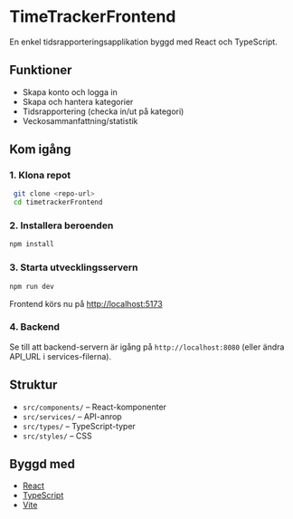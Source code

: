 # TimeTrackerFrontend

En enkel tidsrapporteringsapplikation byggd med React och TypeScript.

## Funktioner
- Skapa konto och logga in
- Skapa och hantera kategorier
- Tidsrapportering (checka in/ut på kategori)
- Veckosammanfattning/statistik

## Kom igång

### 1. Klona repot
```bash
 git clone <repo-url>
 cd timetrackerFrontend
```

### 2. Installera beroenden
```bash
npm install
```

### 3. Starta utvecklingsservern
```bash
npm run dev
```

Frontend körs nu på [http://localhost:5173](http://localhost:5173)

### 4. Backend
Se till att backend-servern är igång på `http://localhost:8080` (eller ändra API_URL i services-filerna).

## Struktur
- `src/components/` – React-komponenter
- `src/services/` – API-anrop
- `src/types/` – TypeScript-typer
- `src/styles/` – CSS

## Byggd med
- [React](https://react.dev/)
- [TypeScript](https://www.typescriptlang.org/)
- [Vite](https://vitejs.dev/)
